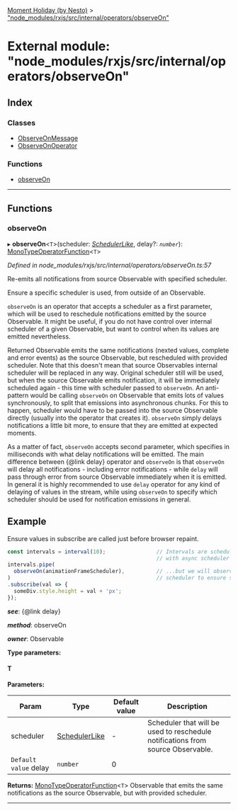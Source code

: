 [Moment Holiday (by Nesto)](../README.md) > ["node_modules/rxjs/src/internal/operators/observeOn"](../modules/_node_modules_rxjs_src_internal_operators_observeon_.md)

# External module: "node_modules/rxjs/src/internal/operators/observeOn"

## Index

### Classes

* [ObserveOnMessage](../classes/_node_modules_rxjs_src_internal_operators_observeon_.observeonmessage.md)
* [ObserveOnOperator](../classes/_node_modules_rxjs_src_internal_operators_observeon_.observeonoperator.md)

### Functions

* [observeOn](_node_modules_rxjs_src_internal_operators_observeon_.md#observeon)

---

## Functions

<a id="observeon"></a>

###  observeOn

▸ **observeOn**<`T`>(scheduler: *[SchedulerLike](../interfaces/_node_modules_rxjs_src_internal_types_.schedulerlike.md)*, delay?: *`number`*): [MonoTypeOperatorFunction](../interfaces/_node_modules_rxjs_src_internal_types_.monotypeoperatorfunction.md)<`T`>

*Defined in node_modules/rxjs/src/internal/operators/observeOn.ts:57*

Re-emits all notifications from source Observable with specified scheduler.

Ensure a specific scheduler is used, from outside of an Observable.

`observeOn` is an operator that accepts a scheduler as a first parameter, which will be used to reschedule notifications emitted by the source Observable. It might be useful, if you do not have control over internal scheduler of a given Observable, but want to control when its values are emitted nevertheless.

Returned Observable emits the same notifications (nexted values, complete and error events) as the source Observable, but rescheduled with provided scheduler. Note that this doesn't mean that source Observables internal scheduler will be replaced in any way. Original scheduler still will be used, but when the source Observable emits notification, it will be immediately scheduled again - this time with scheduler passed to `observeOn`. An anti-pattern would be calling `observeOn` on Observable that emits lots of values synchronously, to split that emissions into asynchronous chunks. For this to happen, scheduler would have to be passed into the source Observable directly (usually into the operator that creates it). `observeOn` simply delays notifications a little bit more, to ensure that they are emitted at expected moments.

As a matter of fact, `observeOn` accepts second parameter, which specifies in milliseconds with what delay notifications will be emitted. The main difference between {@link delay} operator and `observeOn` is that `observeOn` will delay all notifications - including error notifications - while `delay` will pass through error from source Observable immediately when it is emitted. In general it is highly recommended to use `delay` operator for any kind of delaying of values in the stream, while using `observeOn` to specify which scheduler should be used for notification emissions in general.

Example
-------

Ensure values in subscribe are called just before browser repaint.

```javascript
const intervals = interval(10);                // Intervals are scheduled
                                               // with async scheduler by default...
intervals.pipe(
  observeOn(animationFrameScheduler),          // ...but we will observe on animationFrame
)                                              // scheduler to ensure smooth animation.
.subscribe(val => {
  someDiv.style.height = val + 'px';
});
```
*__see__*: {@link delay}

*__method__*: observeOn

*__owner__*: Observable

**Type parameters:**

#### T 
**Parameters:**

| Param | Type | Default value | Description |
| ------ | ------ | ------ | ------ |
| scheduler | [SchedulerLike](../interfaces/_node_modules_rxjs_src_internal_types_.schedulerlike.md) | - |  Scheduler that will be used to reschedule notifications from source Observable. |
| `Default value` delay | `number` | 0 |

**Returns:** [MonoTypeOperatorFunction](../interfaces/_node_modules_rxjs_src_internal_types_.monotypeoperatorfunction.md)<`T`>
Observable that emits the same notifications as the source Observable,
but with provided scheduler.

___

